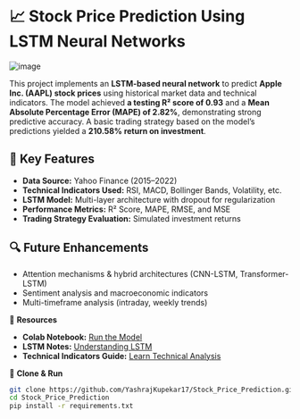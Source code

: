 # 📈 Stock Price Prediction Using LSTM Neural Networks  
![image](https://github.com/user-attachments/assets/ac850d48-30fb-4211-9225-afe895c16a15)

This project implements an **LSTM-based neural network** to predict **Apple Inc. (AAPL) stock prices** using historical market data and technical indicators. The model achieved **a testing R² score of 0.93** and a **Mean Absolute Percentage Error (MAPE) of 2.82%**, demonstrating strong predictive accuracy. A basic trading strategy based on the model’s predictions yielded a **210.58% return on investment**.  

## 🚀 Key Features  
- **Data Source:** Yahoo Finance (2015–2022)  
- **Technical Indicators Used:** RSI, MACD, Bollinger Bands, Volatility, etc.  
- **LSTM Model:** Multi-layer architecture with dropout for regularization  
- **Performance Metrics:** R² Score, MAPE, RMSE, and MSE  
- **Trading Strategy Evaluation:** Simulated investment returns  

## 🔍 Future Enhancements  
- Attention mechanisms & hybrid architectures (CNN-LSTM, Transformer-LSTM)  
- Sentiment analysis and macroeconomic indicators  
- Multi-timeframe analysis (intraday, weekly trends)  

📌 **Resources**  
-  **Colab Notebook:** [Run the Model](https://colab.research.google.com/drive/1ucG0i-5anQnhmB3Z8b-JDKtdEGCwMEI1?usp=sharing)  
-  **LSTM Notes:** [Understanding LSTM](https://cloudy-tin-428.notion.site/LSTM-193bbbfd19c980e08502dffbcc3a8571)  
-  **Technical Indicators Guide:** [Learn Technical Analysis](https://cloudy-tin-428.notion.site/Technical-Indicators-166bbbfd19c98062af7ae1077a5de628?pvs=4)  

🔗 **Clone & Run**  
```sh
git clone https://github.com/YashrajKupekar17/Stock_Price_Prediction.git
cd Stock_Price_Prediction
pip install -r requirements.txt
```
